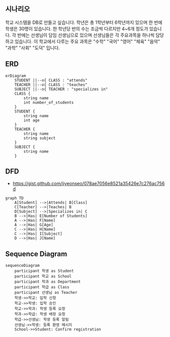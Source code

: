## 시나리오 
학교 시스템을 DB로 만들고 싶습니다. 
학년은 총 1학년부터 6학년까지 있으며 한 반에 학생은 30명이 있습니다.  한 학년당 반의 수는 조금씩 다르지만 4~6개 정도가 있습니다. 각 반에는 선생님이 담임 선생님으로 있으며 선생님들은 각 주요과목을 하나씩 담당하고 있습니다. 이 학교에서 다루는 주요 과목은 "수학" "국어" "영어" "체육" "음악" "과학" "사회" "도덕" 입니다. 

## ERD 

```mermaid
erDiagram
    STUDENT ||--o{ CLASS : "attends" 
    TEACHER ||--o{ CLASS : "teaches"
    SUBJECT ||--o{ TEACHER : "specializes in"
    CLASS {
        string name
        int number_of_students
    }
    STUDENT {
        string name
        int age
    }
    TEACHER {
        string name
        string subject
    }
    SUBJECT {
        string name
    }
```

## DFD 
- https://gist.github.com/jiyeonseo/078ae7056e8521a35426e7c276ac756d
```mermaid
graph TD
    A[Student] -->|Attends| B[Class]
    C[Teacher] -->|Teaches| B
    D[Subject] -->|Specializes in| C
    B -->|Has| E[Number of Students]
    A -->|Has| F[Name]
    A -->|Has| G[Age]
    C -->|Has| H[Name]
    C -->|Has| I[Subject]
    D -->|Has| J[Name]
```

## Sequence Diagram 

```mermaid
sequenceDiagram
    participant 학생 as Student
    participant 학교 as School
    participant 학과 as Department
    participant 학급 as Class
    participant 선생님 as Teacher
    학생->>학교: 입학 신청
    학교->>학생: 입학 승인
    학교->>학과: 학생 등록 요청
    학과->>학급: 학생 배정 요청
    학급->>선생님: 학생 등록 알림
    선생님->>학생: 등록 환영 메시지
    School->>Student: Confirm registration
```
